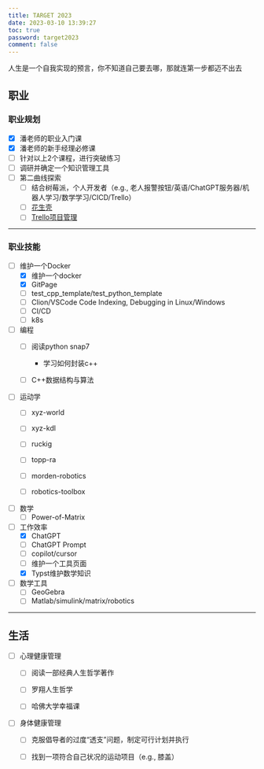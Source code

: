 ```yaml
---
title: TARGET 2023
date: 2023-03-10 13:39:27
toc: true
password: target2023
comment: false
---
```


人生是一个自我实现的预言，你不知道自己要去哪，那就连第一步都迈不出去

<!-- more -->

## 职业

### 职业规划

- [x] 潘老师的职业入门课
- [x] 潘老师的新手经理必修课
- [ ] 针对以上2个课程，进行突破练习
- [ ] 调研并确定一个知识管理工具
- [ ] 第二曲线探索
  - [ ] 结合树莓派，个人开发者（e.g., 老人报警按钮/英语/ChatGPT服务器/机器人学习/数学学习/CICD/Trello）
  - [ ] [花生壳](https://hsk.oray.com/)
  - [ ] [Trello项目管理](https://trello.com/zh-Hans)

--- 

### 职业技能

- [ ] 维护一个Docker
    - [x] 维护一个docker
    - [x] GitPage
    - [ ] test_cpp_template/test_python_template
    - [ ] Clion/VSCode Code Indexing, Debugging in Linux/Windows
    - [ ] CI/CD
    - [ ] k8s

- [ ] 编程
    - [ ] 阅读python snap7
        - 学习如何封装c++
    - [ ] C++数据结构与算法


- [ ] 运动学
    - [ ] xyz-world
    - [ ] xyz-kdl
    - [ ] ruckig
    - [ ] topp-ra
    - [ ] morden-robotics
    - [ ] robotics-toolbox


- [ ] 数学
    - [ ] Power-of-Matrix

- [ ] 工作效率
    - [x] ChatGPT
    - [ ] ChatGPT Prompt
    - [ ] copilot/cursor
    - [ ] 维护一个工具页面
    - [x] Typst维护数学知识

- [ ] 数学工具
  - [ ] GeoGebra
  - [ ] Matlab/simulink/matrix/robotics

---

## 生活

- [ ] 心理健康管理
  - [ ] 阅读一部经典人生哲学著作
  - [ ] 罗翔人生哲学
  - [ ] 哈佛大学幸福课


- [ ] 身体健康管理
  - [ ] 克服倡导者的过度“透支”问题，制定可行计划并执行
  - [ ] 找到一项符合自己状况的运动项目（e.g., 膝盖）

